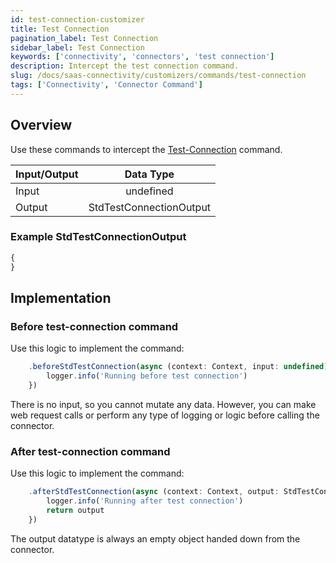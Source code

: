 ```yaml
---
id: test-connection-customizer
title: Test Connection
pagination_label: Test Connection
sidebar_label: Test Connection
keywords: ['connectivity', 'connectors', 'test connection']
description: Intercept the test connection command.
slug: /docs/saas-connectivity/customizers/commands/test-connection
tags: ['Connectivity', 'Connector Command']
---
```


## Overview

Use these commands to intercept the [Test-Connection](../../commands/test-connection) command.


| Input/Output |        Data Type        |
| :----------- | :---------------------: |
| Input        |        undefined        |
| Output       | StdTestConnectionOutput |

### Example StdTestConnectionOutput

```javascript
{
}
```
## Implementation

### Before test-connection command

Use this logic to implement the command: 

```javascript
    .beforeStdTestConnection(async (context: Context, input: undefined) => {
        logger.info('Running before test connection')
    })
```
There is no input, so you cannot mutate any data. However, you can make web request calls or perform any type of logging or logic before calling the connector.

### After test-connection command

Use this logic to implement the command: 

```javascript
    .afterStdTestConnection(async (context: Context, output: StdTestConnectionOutput) => {
        logger.info('Running after test connection')
        return output
    })
```
The output datatype is always an empty object handed down from the connector.